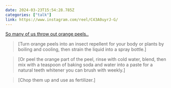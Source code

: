 ```yaml
---
date: 2024-03-23T15:54:28.785Z
categories: ["talk"]
link: https://www.instagram.com/reel/C43A0uyrJ-G/
---
```

[So many of us throw out orange peels..](https://www.instagram.com/reel/C43A0uyrJ-G/)

> [Turn orange peels into an insect repellent for your body or plants by boiling and cooling, then strain the liquid into a spray bottle.]

> [Or peel the orange part of the peel, rinse with cold water, blend, then mix with a teaspoon of baking soda and water into a paste for a natural teeth whitener you can brush with weekly.]

> [Chop them up and use as fertilizer.]
